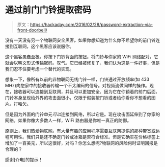 # 通过前门门铃提取密码

> 原文：<https://hackaday.com/2016/02/28/password-extraction-via-front-doorbell/>

没有一天没有另一个物联网安全黑客。如果你想知道为什么你不希望你的前门铃连接到互联网，这个黑客应该说服你。

这个黑客愚蠢至极。你按下门铃背面的按钮，将门铃与你家的 WiFi 网络配对，它就会以明文形式传输密码。叹气。它已经被修复了，我们认为这是一件好事，但是我们忍不住要考虑一个替代的实现。

想象一下，像所有以前的非物联网无线门铃一样，门铃通过开放频率(如 433 MHz)向您家中的接收器传输一个不太编码的信号。对视频流做同样的操作。现在，接收器可以连接到互联网，并且可以更加安全，因为它在你锁着的前门后面。门铃本身呈现给外界的攻击面很小，仅限于假装按门铃或者给你看你不想看的图片。打哈欠。

但是因为外面的门铃单元*可以*连接到网络，所以它是。现在攻击面延伸到了你家的网络，如果你像大多数人一样，WiFi 路由器是你唯一真正的防御。

原则上，我们热爱物联网。有大量有趣的应用程序需要互联网提供的那种带宽或远程可用性。我们只是还不确定门铃或冰箱是否符合标准。但是它确实在价格标签上增加了一百美元，所以这很好，对吗？你怎么想呢?物联网的风险何时证明回报是合理的？

感谢[介电]的提示！